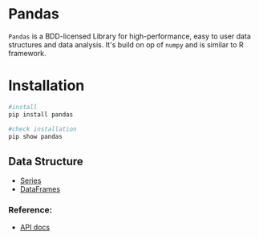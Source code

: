 # Pandas
`Pandas` is a BDD-licensed Library for high-performance, easy to user data structures and data analysis. It's build on op of `numpy` and is similar to R framework.

# Installation
```bash
#install
pip install pandas

#check installation
pip show pandas
```

## Data Structure
- [Series](02_series.md)
- [DataFrames](03_dataframes.md)

### Reference:
 - [API docs](https://dev.pandas.io/docs/reference/index.html)

